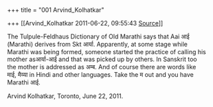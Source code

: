 +++
title = "001 Arvind_Kolhatkar"

+++
[[Arvind_Kolhatkar	2011-06-22, 09:55:43 [Source](https://groups.google.com/g/samskrita/c/FIo_Yh-0Opg)]]



The Tulpule-Feldhaus Dictionary of Old Marathi says that Aai आई  
(Marathi) derives from Skt आर्या. Apparently, at some stage while  
Marathi was being formed, someone started the practice of calling his  
mother asआर्या-आई and that was picked up by others. In Sanskrit too  
the mother is addressed as अम्ब. And of course there are words like  
माई, मैय्या in Hindi and other languages. Take the म out and you have  
Marathi आई.  
  
Arvind Kolhatkar, Toronto, June 22, 2011.

